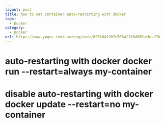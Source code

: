 ```yaml
---
layout: post
title: how to set container auto-restarting with docker
tags:
  - Docker
category:
  - Docker
url: https://www.yuque.com/samzong/code/826f84f907c5084f1f84568afbce7984
---
```


auto-restarting with docker
docker run --restart=always my-container
========================================

disable auto-restarting with docker
docker update --restart=no my-container
=======================================
